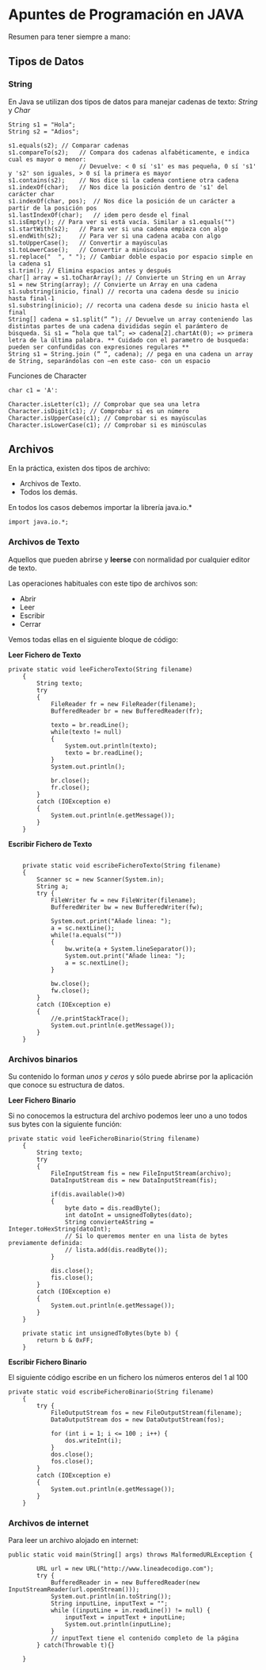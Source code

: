 # Apuntes de Programación en JAVA

Resumen para tener siempre a mano:

## Tipos de Datos

### String

En Java se utilizan dos tipos de datos para manejar cadenas de texto: *String* y *Char*

~~~
String s1 = "Hola";
String s2 = "Adios";

s1.equals(s2); // Comparar cadenas 
s1.compareTo(s2);	// Compara dos cadenas alfabéticamente, e indica cual es mayor o menor: 
					// Devuelve: < 0 sí 's1' es mas pequeña, 0 sí 's1' y 's2' son iguales, > 0 sí la primera es mayor 
s1.contains(s2); 	// Nos dice si la cadena contiene otra cadena 
s1.indexOf(char); 	// Nos dice la posición dentro de 's1' del carácter char
s1.indexOf(char, pos);	// Nos dice la posición de un carácter a partir de la posición pos 
s1.lastIndexOf(char);	// idem pero desde el final 
s1.isEmpty(); // Para ver si está vacía. Similar a s1.equals("") 
s1.startWith(s2); 	// Para ver si una cadena empieza con algo 
s1.endWith(s2); 	// Para ver si una cadena acaba con algo 
s1.toUpperCase(); 	// Convertir a mayúsculas 
s1.toLowerCase(); 	// Convertir a minúsculas 
s1.replace("  ", " "); // Cambiar doble espacio por espacio simple en la cadena s1 
s1.trim(); // Elimina espacios antes y después 
char[] array = s1.toCharArray(); // Convierte un String en un Array
s1 = new String(array); // Convierte un Array en una cadena 
s1.substring(inicio, final) // recorta una cadena desde su inicio hasta final-1 
s1.substring(inicio); // recorta una cadena desde su inicio hasta el final 
String[] cadena = s1.split(“ “); // Devuelve un array conteniendo las distintas partes de una cadena divididas según el parámtero de búsqueda. Si s1 = “hola que tal”; => cadena[2].chartAt(0); => primera letra de la última palabra. ** Cuidado con el parametro de busqueda: pueden ser confundidas con expresiones regulares ** 
String s1 = String.join (“ “, cadena); // pega en una cadena un array de String, separándolas con –en este caso- con un espacio 
~~~

Funciones de Character

~~~
char c1 = 'A':

Character.isLetter(c1); // Comprobar que sea una letra 
Character.isDigit(c1); // Comprobar si es un número 
Character.isUpperCase(c1); // Comprobar si es mayúsculas 
Character.isLowerCase(c1); // Comprobar si es minúsculas 
~~~

## Archivos

En la práctica, existen dos tipos de archivo:

- Archivos de Texto.
- Todos los demás.

En todos los casos debemos importar la librería java.io.*

~~~
import java.io.*;
~~~

### Archivos de Texto

Aquellos que pueden abrirse y **leerse** con normalidad por cualquier editor de texto.

Las operaciones habituales con este tipo de archivos son:

- Abrir
- Leer
- Escribir
- Cerrar

Vemos todas ellas en el siguiente bloque de código:

**Leer Fichero de Texto**

~~~
private static void leeFicheroTexto(String filename)
    {
        String texto;
        try
        {
            FileReader fr = new FileReader(filename);
            BufferedReader br = new BufferedReader(fr);

            texto = br.readLine();
            while(texto != null)
            {
                System.out.println(texto);
                texto = br.readLine();
            }
            System.out.println();

            br.close();
            fr.close();
        }
        catch (IOException e)
        {
            System.out.println(e.getMessage());
        }
    }
~~~

**Escribir Fichero de Texto**
    
~~~

    private static void escribeFicheroTexto(String filename)
    {
        Scanner sc = new Scanner(System.in);
        String a;
        try {
            FileWriter fw = new FileWriter(filename);
            BufferedWriter bw = new BufferedWriter(fw);

            System.out.print("Añade linea: ");
            a = sc.nextLine();
            while(!a.equals(""))
            {
                bw.write(a + System.lineSeparator());
                System.out.print("Añade linea: ");
                a = sc.nextLine();
            }

            bw.close();
            fw.close();
        }
        catch (IOException e)
        {
            //e.printStackTrace();
            System.out.println(e.getMessage());
        }
    }
~~~

### Archivos binarios

Su contenido lo forman *unos y ceros* y sólo puede abrirse por la aplicación que conoce su estructura de datos.

**Leer Fichero Binario**

Si no conocemos la estructura del archivo podemos leer uno a uno todos sus bytes con la siguiente función:

~~~
private static void leeFicheroBinario(String filename)
    {
        String texto;
        try
        {
            FileInputStream fis = new FileInputStream(archivo);
            DataInputStream dis = new DataInputStream(fis);

            if(dis.available()>0)
            {
                byte dato = dis.readByte();
                int datoInt = unsignedToBytes(dato);
                String convierteAString = Integer.toHexString(datoInt);
                // Si lo queremos menter en una lista de bytes previamente definida:
                // lista.add(dis.readByte());
            }

            dis.close();
            fis.close();
        }
        catch (IOException e)
        {
            System.out.println(e.getMessage());
        }
    }

    private static int unsignedToBytes(byte b) {
        return b & 0xFF;
    }
~~~

**Escribir Fichero Binario**

El siguiente código escribe en un fichero los números enteros del 1 al 100

~~~
private static void escribeFicheroBinario(String filename)
    {
        try {
            FileOutputStream fos = new FileOutputStream(filename);
            DataOutputStream dos = new DataOutputStream(fos);

            for (int i = 1; i <= 100 ; i++) {
                dos.writeInt(i);
            }
            dos.close();
            fos.close();
        }
        catch (IOException e)
        {
            System.out.println(e.getMessage());
        }
    }
~~~

### Archivos de internet

Para leer un archivo alojado en internet:

~~~
public static void main(String[] args) throws MalformedURLException {

        URL url = new URL("http://www.lineadecodigo.com");
        try {
            BufferedReader in = new BufferedReader(new InputStreamReader(url.openStream()));
            System.out.println(in.toString());
            String inputLine, inputText = "";
            while ((inputLine = in.readLine()) != null) {
                inputText = inputText + inputLine;
                System.out.println(inputLine);
            }
            // inputText tiene el contenido completo de la página
        } catch(Throwable t){}

    }
~~~
